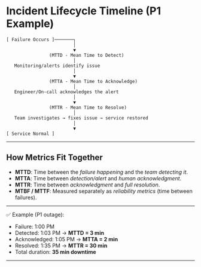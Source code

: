 # Incident Lifecycle Timeline (P1 Example)

```
[ Failure Occurs ]───────┐
                         │
                         ▼
                (MTTD - Mean Time to Detect)
                         │
   Monitoring/alerts identify issue
                         │
                         ▼
                (MTTA - Mean Time to Acknowledge)
                         │
   Engineer/On-call acknowledges the alert
                         │
                         ▼
                (MTTR - Mean Time to Resolve)
                         │
   Team investigates → fixes issue → service restored
                         │
                         ▼
[ Service Normal ]
```

---

## How Metrics Fit Together

* **MTTD**: Time between the *failure happening* and the *team detecting it*.
* **MTTA**: Time between *detection/alert* and *human acknowledgment*.
* **MTTR**: Time between *acknowledgment* and *full resolution*.
* **MTBF / MTTF**: Measured separately as *reliability metrics* (time between failures).

---

✅ Example (P1 outage):

* Failure: 1:00 PM
* Detected: 1:03 PM → **MTTD = 3 min**
* Acknowledged: 1:05 PM → **MTTA = 2 min**
* Resolved: 1:35 PM → **MTTR = 30 min**
* Total duration: **35 min downtime**

---
